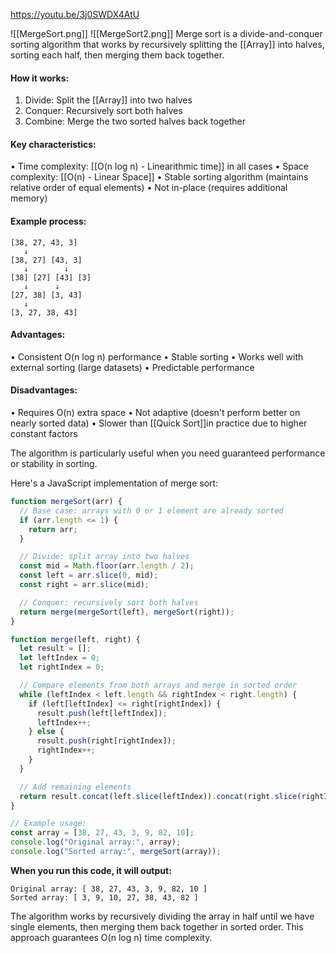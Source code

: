 https://youtu.be/3j0SWDX4AtU

![[MergeSort.png]]
![[MergeSort2.png]]
Merge sort is a divide-and-conquer sorting algorithm that works by recursively
splitting the [[Array]] into halves, sorting each half, then merging them back together.

#### How it works:
1. Divide: Split the [[Array]] into two halves
2. Conquer: Recursively sort both halves
3. Combine: Merge the two sorted halves back together

#### Key characteristics:
• Time complexity: [[O(n log n) - Linearithmic time]] in all cases
• Space complexity: [[O(n) - Linear Space]]
• Stable sorting algorithm (maintains relative order of equal elements)
• Not in-place (requires additional memory)
#### Example process:
```
[38, 27, 43, 3]
   ↓
[38, 27] [43, 3]
   ↓        ↓
[38] [27] [43] [3]
   ↓      ↓
[27, 38] [3, 43]
   ↓
[3, 27, 38, 43]
```

#### Advantages:
• Consistent O(n log n) performance
• Stable sorting
• Works well with external sorting (large datasets)
• Predictable performance

#### Disadvantages:
• Requires O(n) extra space
• Not adaptive (doesn't perform better on nearly sorted data)
• Slower than [[Quick Sort]]in practice due to higher constant factors

The algorithm is particularly useful when you need guaranteed performance or
stability in sorting.

Here's a JavaScript implementation of merge sort:

```javascript
function mergeSort(arr) {
  // Base case: arrays with 0 or 1 element are already sorted
  if (arr.length <= 1) {
    return arr;
  }

  // Divide: split array into two halves
  const mid = Math.floor(arr.length / 2);
  const left = arr.slice(0, mid);
  const right = arr.slice(mid);

  // Conquer: recursively sort both halves
  return merge(mergeSort(left), mergeSort(right));
}

function merge(left, right) {
  let result = [];
  let leftIndex = 0;
  let rightIndex = 0;

  // Compare elements from both arrays and merge in sorted order
  while (leftIndex < left.length && rightIndex < right.length) {
    if (left[leftIndex] <= right[rightIndex]) {
      result.push(left[leftIndex]);
      leftIndex++;
    } else {
      result.push(right[rightIndex]);
      rightIndex++;
    }
  }

  // Add remaining elements
  return result.concat(left.slice(leftIndex)).concat(right.slice(rightIndex));
}

// Example usage:
const array = [38, 27, 43, 3, 9, 82, 10];
console.log("Original array:", array);
console.log("Sorted array:", mergeSort(array));
```

**When you run this code, it will output:**
```
Original array: [ 38, 27, 43, 3, 9, 82, 10 ]
Sorted array: [ 3, 9, 10, 27, 38, 43, 82 ]
```

The algorithm works by recursively dividing the array in half until we have single
elements, then merging them back together in sorted order. This approach guarantees
O(n log n) time complexity.